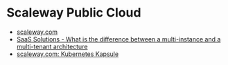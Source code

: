 # Scaleway Public Cloud
- [scaleway.com](https://www.scaleway.com)
- [SaaS Solutions - What is the difference between a multi-instance and a multi-tenant architecture](https://blog.scaleway.com/saas-multi-tenant-vs-multi-instance-architectures/)
- [scaleway.com: Kubernetes Kapsule](https://www.scaleway.com/en/kubernetes-kapsule/)